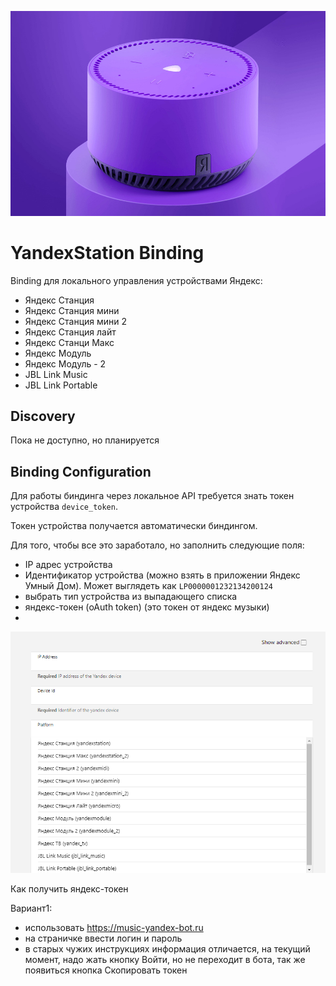 ![](src/main/resources/yandex-mini.jpg)
# YandexStation Binding

Binding для локального управления устройствами Яндекс:

- Яндекс Станция
- Яндекс Станция мини
- Яндекс Станция мини 2
- Яндекс Станция лайт
- Яндекс Станци Макс
- Яндекс Модуль
- Яндекс Модуль - 2
- JBL Link Music
- JBL Link Portable

## Discovery

Пока не доступно, но планируется

## Binding Configuration

Для работы биндинга через локальное API требуется знать токен устройства `device_token`.

Токен устройства получается автоматически биндингом.

Для того, чтобы все это заработало, но заполнить следующие поля:

- IP адрес устройства
- Идентификатор устройства (можно взять в приложении Яндекс Умный Дом). Может выглядеть как `LP0000001232134200124`
- выбрать тип устройства из выпадающего списка
- яндекс-токен (oAuth token) (это токен от яндекс музыки)
- 
![](src/main/resources/config-01.png)

Как получить яндекс-токен

Вариант1:
- использовать https://music-yandex-bot.ru
- на страничке ввести логин и пароль
- в старых чужих инструкциях информация отличается, на текущий момент, надо жать кнопку Войти, но не переходит в бота, так же появиться кнопка Скопировать токен

